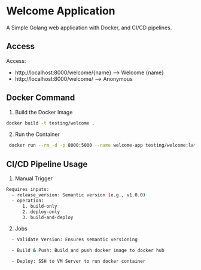 # Welcome Application

A Simple Golang web application with Docker, and CI/CD pipelines.

## Access

Access: 
  -  http://localhost:8000/welcome/{name}   --> Welcome {name}
  -  http://localhost:8000/welcome/         --> Anonymous

## Docker Command

1. Build the Docker Image

```bash
docker build -t testing/welcome .
```

2. Run the Container

```bash
 docker run --rm -d -p 8000:5000 --name welcome-app testing/welcome:latest
```

## CI/CD Pipeline Usage

1. Manual Trigger

```bash
Requires inputs:
  - release_version: Semantic version (e.g., v1.0.0)
  - operation:
      1. build-only
      2. deploy-only
      3. build-and-deploy
```

2. Jobs

```bash
  - Validate Version: Ensures semantic versioning

  - Build & Push: Build and push docker image to docker hub

  - Deploy: SSH to VM Server to run docker container
